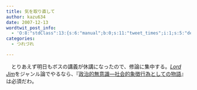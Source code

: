 ```yaml
---
title: 気を取り直して
author: kazu634
date: 2007-12-13
wordtwit_post_info:
  - 'O:8:"stdClass":13:{s:6:"manual";b:0;s:11:"tweet_times";i:1;s:5:"delay";i:0;s:7:"enabled";i:1;s:10:"separation";s:2:"60";s:7:"version";s:3:"3.7";s:14:"tweet_template";b:0;s:6:"status";i:2;s:6:"result";a:0:{}s:13:"tweet_counter";i:2;s:13:"tweet_log_ids";a:1:{i:0;i:3455;}s:9:"hash_tags";a:0:{}s:8:"accounts";a:1:{i:0;s:7:"kazu634";}}'
categories:
  - つれづれ

---
```

<div class="section">
<p>
    　とりあえず明日もボスの講義が休講になったので、修論に集中する。<i><a href="http://d.hatena.ne.jp/asin/0140180923" onclick="__gaTracker('send', 'event', 'outbound-article', 'http://d.hatena.ne.jp/asin/0140180923', 'Lord Jim');">Lord Jim</a></i>をジャンル論でやるなら、『<a href="http://d.hatena.ne.jp/asin/4582744176" onclick="__gaTracker('send', 'event', 'outbound-article', 'http://d.hatena.ne.jp/asin/4582744176', '政治的無意識―社会的象徴行為としての物語');">政治的無意識―社会的象徴行為としての物語</a>』は必須だわ。
</p>
</div>
